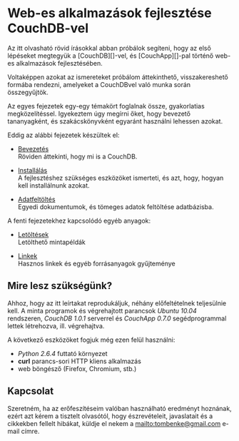 Web-es alkalmazások fejlesztése CouchDB-vel
===========================================

Az itt olvasható rövid írásokkal abban próbálok segíteni,
hogy az első lépéseket megtegyük a [CouchDB][]-vel,
és [CouchApp][]-pal történő web-es alkalmazások fejlesztésében.

Voltaképpen azokat az ismereteket próbálom áttekinthető,
visszakereshető formába rendezni, amelyeket a CouchDBvel
való munka során összegyűjtök.

Az egyes fejezetek egy-egy témakört foglalnak össze, gyakorlatias megközelítéssel.
Igyekeztem úgy megírni őket, hogy bevezető tananyagként, és szakácskönyvként
egyaránt használni lehessen azokat.

Eddig az alábbi fejezetek készültek el:

* [Bevezetés](intro.html)  
  Röviden áttekinti, hogy mi is a CouchDB.

* [Installálás](install.html)  
  A fejlesztéshez szükséges eszközöket ismerteti,
  és azt, hogy, hogyan kell installálnunk azokat.

* [Adatfeltöltés](dataUpload.html)  
  Egyedi dokumentumok, és tömeges adatok feltöltése adatbázisba.


A fenti fejezetekhez kapcsolódó egyéb anyagok:

* [Letöltések](downloads.html)  
  Letölthető mintapéldák

* [Linkek](resources.html)  
  Hasznos linkek és egyéb forrásanyagok gyűjteménye


## Mire lesz szükségünk?

Ahhoz, hogy az itt leírtakat reprodukáljuk, néhány előfeltételnek
teljesülnie kell. A minta programok és végrehajtott parancsok
_Ubuntu 10.04_ rendszeren, _CouchDB 1.0.1_ serverrel és _CouchApp 0.7.0_
segédprogrammal lettek létrehozva, ill. végrehajtva.

A következő eszközöket fogjuk még ezen felül használni:

* _Python 2.6.4_ futtató környezet
* __curl__ parancs-sori HTTP kliens alkalmazás
* web böngésző (Firefox, Chromium, stb.)

## Kapcsolat

Szeretném, ha az erőfeszítéseim valóban használható eredményt hoznának,
ezért azt kérem a tisztelt olvasótól, hogy észrevételeit, javaslatait és a
cikkekben fellelt hibákat, küldje el nekem a
<mailto:tombenke@gmail.com> e-mail címre.

